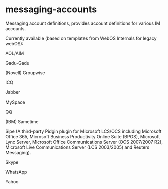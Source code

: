 messaging-accounts
==================

Messaging account definitions, provides account definitions for various IM accounts.

Currently available (based on templates from WebOS Internals for legacy webOS):

AOL/AIM

Gadu-Gadu

(Novell) Groupwise

ICQ

Jabber

MySpace

QQ

(IBM) Sametime

Sipe (A third-party Pidgin plugin for Microsoft LCS/OCS including Microsoft Office 365, Microsoft Business Productivity Online Suite (BPOS), Microsoft Lync Server, Microsoft Office Communications Server (OCS 2007/2007 R2), Microsoft Live Communications Server (LCS 2003/2005) and Reuters Messaging).

Skype

WhatsApp

Yahoo



